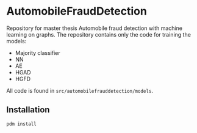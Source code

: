 # AutomobileFraudDetection
Repository for master thesis Automobile fraud detection with machine learning on graphs.
The repository contains only the code for training the models:

-   Majority classifier
-   NN
-   AE
-   HGAD
-   HGFD

All code is found in `src/automobilefrauddetection/models`.

## Installation
```
pdm install
```